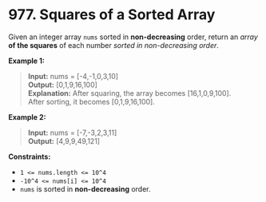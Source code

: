 # 977. Squares of a Sorted Array

Given an integer array `nums` sorted in **non-decreasing** order, return an _array_ **of the squares** of each number _sorted in non-decreasing order_.

**Example 1:**
> **Input:** nums = [-4,-1,0,3,10]<br>
> **Output:** [0,1,9,16,100]<br>
> **Explanation:** After squaring, the array becomes [16,1,0,9,100].<br>
> After sorting, it becomes [0,1,9,16,100].

**Example 2:**
> **Input:** nums = [-7,-3,2,3,11]<br>
> **Output:** [4,9,9,49,121]

**Constraints:**
- `1 <= nums.length <= 10^4`
- `-10^4 <= nums[i] <= 10^4`
- `nums` is sorted in **non-decreasing** order.
